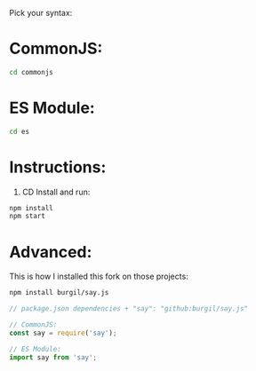 Pick your syntax:

# CommonJS:

```bash
cd commonjs
```

# ES Module:

```bash
cd es
```

# Instructions:

1. CD Install and run:
```bash
npm install
npm start
```

# Advanced:

This is how I installed this fork on those projects:

```bash
npm install burgil/say.js
```

```js
// package.json dependencies + "say": "github:burgil/say.js"

// CommonJS:
const say = require('say');

// ES Module:
import say from 'say';
```
